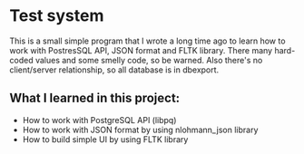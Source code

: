 # Test system
This is a small simple program that I wrote a long time ago to learn how to work with PostresSQL API, JSON format and FLTK library. 
There many hard-coded values and some smelly code, so be warned. Also there's no client/server relationship, so all database is in dbexport.

## What I learned in this project:
- How to work with PostgreSQL API (libpq)
- How to work with JSON format by using nlohmann_json library
- How to build simple UI by using FLTK library
